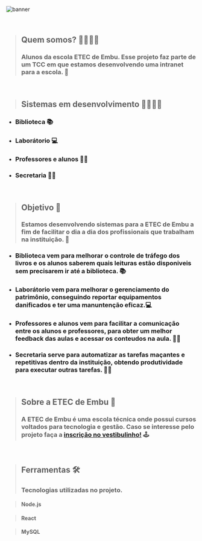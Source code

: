 ![banner](https://user-images.githubusercontent.com/107084747/173163764-8dededc1-0e30-4f54-8ead-f854b3a217da.png)

<br>

> ## Quem somos? 👨‍👨‍👧‍👦
  > ### Alunos da escola ETEC de Embu. Esse projeto faz parte de um TCC em que estamos desenvolvendo uma intranet para a escola. 🚀

<br>

> ## Sistemas em desenvolvimento 👩‍💻👨‍💻

  - ### Biblioteca 📚
  - ### Laborátorio 💻
  - ### Professores e alunos 👨‍🎓
  - ### Secretaria 👨‍🏫

<br>

> ## Objetivo 🎯
>  ### Estamos desenvolvendo sistemas para a ETEC de Embu a fim de facilitar o dia a dia dos profissionais que trabalham na instituição. 🏫
  
  - ### Biblioteca vem para melhorar o controle de tráfego dos livros e os alunos saberem quais leituras estão disponiveis sem precisarem ir até a biblioteca. 📚 
  - ### Laborátorio vem para melhorar o gerenciamento do patrimônio, conseguindo reportar equipamentos danificados e ter uma manuntenção eficaz.💻
  - ### Professores e alunos vem para facilitar a comunicação entre os alunos e professores, para obter um melhor feedback das aulas e acessar os conteudos na aula. 👨‍🎓
  - ### Secretaria serve para automatizar as tarefas maçantes e repetitivas dentro da instituição, obtendo produtividade para executar outras tarefas. 👨‍🏫 
  
<br>

> ## Sobre a ETEC de Embu 👀
  > ### A ETEC de Embu é uma escola técnica onde possui cursos voltados para tecnologia e gestão. Caso se interesse pelo projeto faça a [inscrição no vestibulinho!](https://www.vestibulinhoetec.com.br/unidades-cursos/escola.asp?c=394) 🕹

<br>

> ## Ferramentas 🛠
 > ### Tecnologias utilizadas no projeto.

  > #### Node.js
   
  > #### React 
  
  > #### MySQL 

